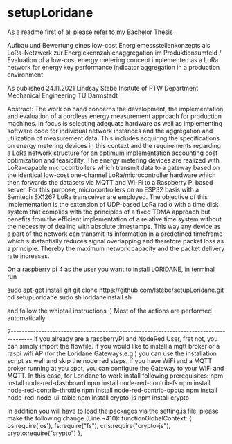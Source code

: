 # setupLoridane
As a readme first of all please refer to my Bachelor Thesis

Aufbau und Bewertung eines low-cost Energiemessstellenkonzepts als LoRa-Netzwerk zur Energiekennzahlenaggregation im Produktionsumfeld
/
Evaluation of a low-cost energy metering concept implemented as a LoRa
network for energy key performance indicator aggregation in a production
environment

As published 24.11.2021
Lindsay Stebe
Insitute of PTW
Department Mechanical Engineering
TU Darmstadt

Abstract:
The work on hand concerns the development, the implementation and evaluation of a cordless
energy measurement approach for production machines. In focus is selecting adequate hardware as
well as implementing software code for individual network instances and the aggregation and
utilization of measurement data. This includes acquiring the specifications on energy metering
devices in this context and the requirements regarding a LoRa network structure for an optimum
implementation accounting cost optimization and feasibility. The energy metering devices are
realized with LoRa-capable microcontrollers which transmit data to a gateway based on the identical
low-cost one-channel LoRa/microcontroller hardware which then forwards the datasets via MQTT
and Wi-Fi to a Raspberry Pi based server. For this purpose, microcontrollers on an ESP32 basis with
a Semtech SX1267 LoRa transceiver are employed. The objective of this implementation is the
extension of UDP-based LoRa radio with a time disk system that complies with the principles of a
fixed TDMA approach but benefits from the efficient implementation of a relative time system
without the necessity of dealing with absolute timestamps. This way any device as a part of the
network can transmit its information in a predefined timeframe which substantially reduces signal
overlapping and therefore packet loss as a principle. Thereby the maximum network capacity and
the packet delivery rate increases.

On a raspberry pi 4 as the user you want to install LORIDANE, in terminal run
>>>
sudo apt-get install git
git clone https://github.com/lstebe/setupLoridane.git
cd setupLoridane
sudo sh loridaneinstall.sh


and follow the whiptail instructions :) Most of the actions are performed automatically.

7--------------------------------------------------------------------------------------
if you already are a raspberryPI and NodeRed User, fret not, you can simply import the flowfile. if you would like to install a mqtt broker or a raspi wifi AP (for the Loridane Gateways,e.g ) you can use the installation script as well and skip the node red steps. if you have WiFi and a MQTT broker running at you spot, you can configure the Gateway to your WiFi and MQTT. In this case, for Loridane to work install following prerequisites:
npm install node-red-dashboard
	npm install node-red-contrib-fs
	npm install node-red-contrib-throttle
	npm install node-red-contrib-opcua
	npm install node-red-node-ui-table
	npm install crypto-js
	npm install crypto
  
 In addition you will have to load the packages via the setting.js file, please make the following change (Line ~410):
 functionGlobalContext: {
        os:require('os'),
        fs:require("fs"),
        crjs:require("crypto-js"),
	      crypto:require("crypto")
    },
